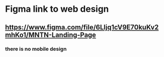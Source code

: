 # Figma link to web design

## https://www.figma.com/file/6LIjq1cV9E70kuKv2mhKo1/MNTN-Landing-Page

### there is no mobile design
